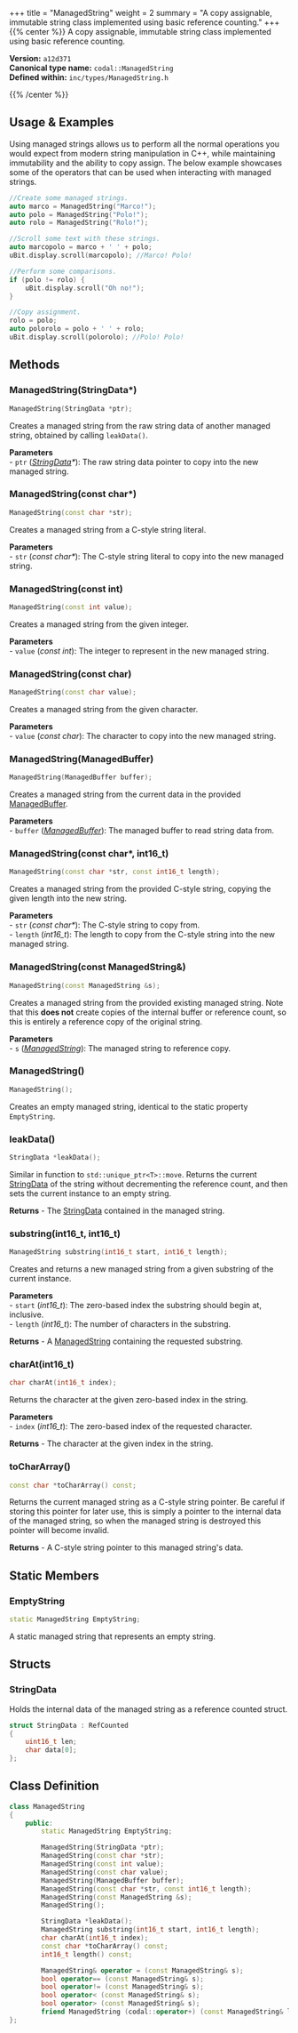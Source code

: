 +++
title = "ManagedString"
weight = 2
summary = "A copy assignable, immutable string class implemented using basic reference counting."
+++
{{% center %}}
A copy assignable, immutable string class implemented using basic reference counting.

**Version:** `a12d371`<br>
**Canonical type name:** `codal::ManagedString`<br>
**Defined within:** `inc/types/ManagedString.h`

{{% /center %}}

## Usage & Examples
Using managed strings allows us to perform all the normal operations you would expect from modern string manipulation in C++, while maintaining immutability and the ability to copy assign. The below example showcases some of the operators that can be used when interacting with managed strings.
```cpp
//Create some managed strings.
auto marco = ManagedString("Marco!");
auto polo = ManagedString("Polo!");
auto rolo = ManagedString("Rolo!");

//Scroll some text with these strings.
auto marcopolo = marco + ' ' + polo;
uBit.display.scroll(marcopolo); //Marco! Polo!

//Perform some comparisons.
if (polo != rolo) {
    uBit.display.scroll("Oh no!");
}

//Copy assignment.
rolo = polo;
auto polorolo = polo + ' ' + rolo;
uBit.display.scroll(polorolo); //Polo! Polo!
```

## Methods
### ManagedString(StringData*)
```cpp
ManagedString(StringData *ptr);
```
Creates a managed string from the raw string data of another managed string, obtained by calling `leakData()`.

**Parameters**<br>- `ptr` (*[StringData](#stringdata)\**): The raw string data pointer to copy into the new managed string.

### ManagedString(const char*)
```cpp
ManagedString(const char *str);
```
Creates a managed string from a C-style string literal.

**Parameters**<br>- `str` (*const char\**): The C-style string literal to copy into the new managed string.

### ManagedString(const int)
```cpp
ManagedString(const int value);
```
Creates a managed string from the given integer.

**Parameters**<br>- `value` (*const int*): The integer to represent in the new managed string.

### ManagedString(const char)
```cpp
ManagedString(const char value);
```
Creates a managed string from the given character.

**Parameters**<br>- `value` (*const char*): The character to copy into the new managed string.

### ManagedString(ManagedBuffer)
```cpp
ManagedString(ManagedBuffer buffer);
```
Creates a managed string from the current data in the provided [ManagedBuffer](/api-reference/core/managedbuffer/).

**Parameters**<br>- `buffer` (*[ManagedBuffer](/api-reference/core/managedbuffer/)*): The managed buffer to read string data from.

### ManagedString(const char*, int16_t)
```cpp
ManagedString(const char *str, const int16_t length);
```
Creates a managed string from the provided C-style string, copying the given length into the new string.

**Parameters**<br>- `str` (*const char\**): The C-style string to copy from.<br>- `length` (*int16_t*): The length to copy from the C-style string into the new managed string.

### ManagedString(const ManagedString&)
```cpp
ManagedString(const ManagedString &s);
```
Creates a managed string from the provided existing managed string. Note that this **does not** create copies of the internal buffer or reference count, so this is entirely a reference copy of the original string.

**Parameters**<br>- `s` (*[ManagedString](#)*): The managed string to reference copy.

### ManagedString()
```cpp
ManagedString();
```
Creates an empty managed string, identical to the static property `EmptyString`.

### leakData()
```cpp
StringData *leakData();
```
Similar in function to `std::unique_ptr<T>::move`. Returns the current [StringData](#stringdata) of the string without decrementing the reference count, and then sets the current instance to an empty string.

**Returns** - The [StringData](#stringdata) contained in the managed string.

### substring(int16_t, int16_t)
```cpp
ManagedString substring(int16_t start, int16_t length);
```
Creates and returns a new managed string from a given substring of the current instance.

**Parameters**<br>- `start` (*int16_t*): The zero-based index the substring should begin at, inclusive.<br>- `length` (*int16_t*): The number of characters in the substring.

**Returns** - A [ManagedString](#) containing the requested substring.

### charAt(int16_t)
```cpp
char charAt(int16_t index);
```
Returns the character at the given zero-based index in the string.

**Parameters**<br>- `index` (*int16_t*): The zero-based index of the requested character.

**Returns** - The character at the given index in the string.

### toCharArray()
```cpp
const char *toCharArray() const;
```
Returns the current managed string as a C-style string pointer. Be careful if storing this pointer for later use, this is simply a pointer to the internal data of the managed string, so when the managed string is destroyed this pointer will become invalid.

**Returns** - A C-style string pointer to this managed string's data.

## Static Members
### EmptyString
```cpp
static ManagedString EmptyString;
```
A static managed string that represents an empty string.

## Structs
### StringData
Holds the internal data of the managed string as a reference counted struct.
```cpp
struct StringData : RefCounted
{
    uint16_t len;
    char data[0];
};
```

## Class Definition
```cpp
class ManagedString
{
    public:
        static ManagedString EmptyString;

        ManagedString(StringData *ptr);
        ManagedString(const char *str);
        ManagedString(const int value);
        ManagedString(const char value);
        ManagedString(ManagedBuffer buffer);
        ManagedString(const char *str, const int16_t length);
        ManagedString(const ManagedString &s);
        ManagedString();

        StringData *leakData();
        ManagedString substring(int16_t start, int16_t length);
        char charAt(int16_t index);
        const char *toCharArray() const;
        int16_t length() const;

        ManagedString& operator = (const ManagedString& s);
        bool operator== (const ManagedString& s);
        bool operator!= (const ManagedString& s);
        bool operator< (const ManagedString& s);
        bool operator> (const ManagedString& s);
        friend ManagedString (codal::operator+) (const ManagedString& lhs, const ManagedString& rhs);
};
```